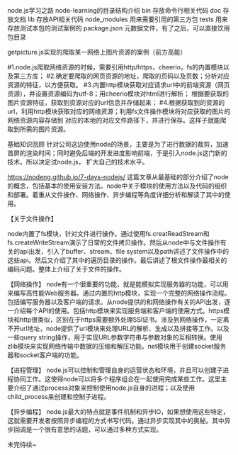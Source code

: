 node.js学习之路 
node-learning的目录结构介绍
bin
存放命令行相关代码
doc
存放文档
lib
存放API相关代码
node_modules
用来需要引用的第三方包
tests
用来存放测试本包的测试案例的
package.json
元数据文件，有了之后，可以直接饮用包目录

getpicture.js实现的爬取某一网络上图片资源的案例（前方高能）

#1.node.js爬取网络资源的时候，需要引用http/https，cheerio，fs的内置模块以及第三方库；
#2.确定要爬取的网页资源的地址，爬取的页码以及页数；分析对应资源的特征，以方便获取。
#3.内置http模块获取对应请求url中的前端资源（网页资源），并设置资源编码为utf-8；用cheerio模块对html进行解析；
根据要获取的图片资源特征，获取到资源对应的url信息并存储起来；
#4.根据获取到的资源的url，利用http模块获取对应的网络资源；利用fs文件操作模块将对应获取的图片的网络资源内容存储到
对应的本地的对应文件路径下，并进行保存。这样子就能爬取到所需的图片资源。


基础知识回顾
针对公司这边使用node的场景，主要是为了进行数据的裁剪，加速首屏的渲染时间；同时避免后端的开发进度影响前端，于是引入node.js这门新的技术。所以决定试node.js，
扩大自己的技术水平。

https://nqdeng.github.io/7-days-nodejs/
这篇文章从最基础的部分介绍了node的概念，包括基本的使用安装方法。node中关于模块的使用方法以及代码的组织和部署。着重从文件操作、网络操作、异步编程等角度详细分析和解读了其中的使用。

【关于文件操作】

node内置了fs模块，针对文件进行操作。通过使用fs.creatReadStream和fs.createWriteStream演示了日常的文件拷贝操作。然后从node中与文件操作有关的api出发，引入了buffer、stream、file system以及path讲述了文件操作中的这些api。然后又介绍了其中的遍历目录的操作。最后讲述了根文件操作最相关的编码问题。整体上介绍了关于文件的操作。

【网络操作】
node有一个很重要的功能，就是能模拟实现服务器的功能，可以用来编写高性能Web服务器。通过内置的http模块，实现一个完整的网络操作流程。包括编写服务器以及客户端的请求。从node提供的和网络操作有关的API出发，逐一介绍每个API的使用。包括http模块来实现服务端和客户端的使用方式。https模块和http很类似，区别在于https需要额外处理SSl证书。涉及到网络操作，一定离不开url地址，node提供了url模块来处理URL的解析、生成以及拼接等工作。以及一些query string操作，用于实现URL参数字符串与参数对象的互相转换。使用zlib模块来实现网络传输中数据的压缩和解压功能。net模块用于创建socket服务器和socket客户端的功能。

【进程管理】
node.js可以控制和管理自身的运营状态和环境，并且可以创建子进程协同工作。这使得node可以将多个程序组合在一起使用完成某些工作。这里主要介绍了通过process对象来控制使用node.js自身的进程；以及使用child_process来创建和控制子进程。

【异步编程】
node.js最大的特点就是事件机制和异步IO，如果想使用这些特定，这就需要开发者按照异步编程的方式书写代码。通过异步实现其中的奥秘。其中异步回调是一个很有意思的话题，可以通过多种方式实现。

未完待续~
